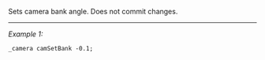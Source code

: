 Sets camera bank angle. Does not commit changes.


---
*Example 1:*
```sqf
_camera camSetBank -0.1;
```